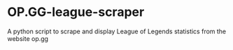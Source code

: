 # OP.GG-league-scraper
A python script to scrape and display League of Legends statistics from the website op.gg

